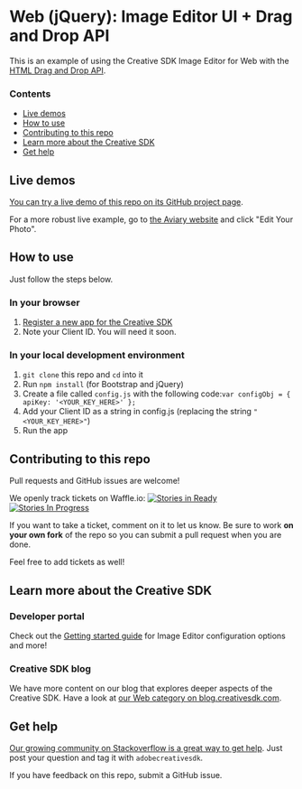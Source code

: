 # Web (jQuery): Image Editor UI + Drag and Drop API

This is an example of using the Creative SDK Image Editor for Web with the [HTML Drag and Drop API](https://developer.mozilla.org/en-US/docs/Web/API/HTML_Drag_and_Drop_API).

### Contents

- [Live demos](#live)
- [How to use](#how-to)
- [Contributing to this repo](#contributing)
- [Learn more about the Creative SDK](#learn-more)
- [Get help](#get-help)


<a name="live"></a>
## Live demos
[You can try a live demo of this repo on its GitHub project page](https://creativesdk.github.io/web-image-editor-drag-and-drop/).

For a more robust live example, go to [the Aviary website](https://www.aviary.com/) and click "Edit Your Photo".

<a name="how-to"></a>
## How to use

Just follow the steps below.

### In your browser

1. [Register a new app for the Creative SDK](https://creativesdk.adobe.com/myapps.html)
2. Note your Client ID. You will need it soon.

### In your local development environment

1. `git clone` this repo and `cd` into it
1. Run `npm install` (for Bootstrap and jQuery)
1. Create a file called `config.js` with the following code:```var configObj = { apiKey: '<YOUR_KEY_HERE>' };```
1. Add your Client ID as a string in config.js (replacing the string `"<YOUR_KEY_HERE>"`) 
1. Run the app

<a name="contributing"></a>
## Contributing to this repo

Pull requests and GitHub issues are welcome!

We openly track tickets on Waffle.io:
[![Stories in Ready](https://badge.waffle.io/CreativeSDK/web-image-editor-drag-and-drop.png?label=ready&title=Ready)](https://waffle.io/CreativeSDK/web-image-editor-drag-and-drop)
[![Stories In Progress](https://badge.waffle.io/CreativeSDK/web-image-editor-drag-and-drop.svg?label=In%20Progress&title=In%20Progress)](http://waffle.io/CreativeSDK/web-image-editor-drag-and-drop)

If you want to take a ticket, comment on it to let us know. Be sure to work **on your own fork** of the repo so you can submit a pull request when you are done.

Feel free to add tickets as well!

<a name="learn-more"></a>
## Learn more about the Creative SDK

### Developer portal
Check out the [Getting started guide](https://creativesdk.adobe.com/docs/web/#/articles/gettingstarted/index.html) for Image Editor configuration options and more!

### Creative SDK blog
We have more content on our blog that explores deeper aspects of the Creative SDK. Have a look at [our Web category on blog.creativesdk.com](https://blog.creativesdk.com/category/web/).

<a name="get-help"></a>
## Get help

[Our growing community on Stackoverflow is a great way to get help](https://stackoverflow.com/questions/tagged/adobecreativesdk). Just post your question and tag it with `adobecreativesdk`.

If you have feedback on this repo, submit a GitHub issue.